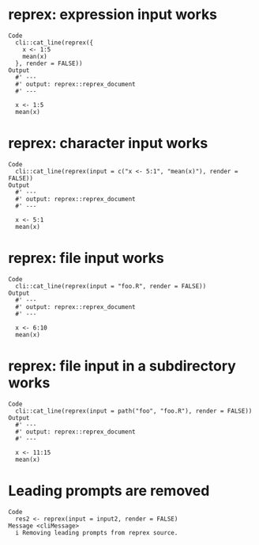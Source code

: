 # reprex: expression input works

    Code
      cli::cat_line(reprex({
        x <- 1:5
        mean(x)
      }, render = FALSE))
    Output
      #' ---
      #' output: reprex::reprex_document
      #' ---
      
      x <- 1:5
      mean(x)

# reprex: character input works

    Code
      cli::cat_line(reprex(input = c("x <- 5:1", "mean(x)"), render = FALSE))
    Output
      #' ---
      #' output: reprex::reprex_document
      #' ---
      
      x <- 5:1
      mean(x)

# reprex: file input works

    Code
      cli::cat_line(reprex(input = "foo.R", render = FALSE))
    Output
      #' ---
      #' output: reprex::reprex_document
      #' ---
      
      x <- 6:10
      mean(x)

# reprex: file input in a subdirectory works

    Code
      cli::cat_line(reprex(input = path("foo", "foo.R"), render = FALSE))
    Output
      #' ---
      #' output: reprex::reprex_document
      #' ---
      
      x <- 11:15
      mean(x)

# Leading prompts are removed

    Code
      res2 <- reprex(input = input2, render = FALSE)
    Message <cliMessage>
      i Removing leading prompts from reprex source.

